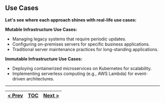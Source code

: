 ##  Use Cases
**Let's see where each approach shines with real-life use cases:**

**Mutable Infrastructure Use Cases:**

*   Managing legacy systems that require periodic updates.
*   Configuring on-premises servers for specific business applications.
*   Traditional server maintenance practices for long-standing applications.

**Immutable Infrastructure Use Cases:**

*   Deploying containerized microservices on Kubernetes for scalability.
*   Implementing serverless computing (e.g., AWS Lambda) for event-driven architectures.

---
|[< Prev](s9.md)| [TOC](README.md)  | [Next >](s11.md)|
|---------------|----------------|---------------|
<!-- pagebreak -->
